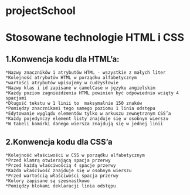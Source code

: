 # projectSchool
# Stosowane technologie HTML i CSS  
## 1.Konwencja kodu dla HTML’a:  
    *Nazwy znaczników i atrybutów HTML - wszystkie z małych liter   
    *Kolejność atrybutów HTML w porządku alfabetycznym  
    *wartości atrybutów wpisujemy w cudzysłowie   
    *Nazwy klas i id zapisane w camelCase w języku angielskim    
    *Każdy poziom zagnieżdżenia HTML powinien być odpowiednio wcięty 4 spacjami   
    *Długość tekstu w 1 linii to  maksymalnie 150 znaków  
    *Pomiędzy znacznikami tego samego poziomu 1 linia odstępu  
    *Edytowanie wyglądu elementów tylko w arkuszu zewnętrznym CSS’a  
    *Każdy pojedynczy element listy znajduje się w osobnym wierszu  
    *W tabeli komórki danego wiersza znajdują się w jednej linii    
## 2.Konwencja kodu dla CSS’a
    *Kolejność właściwości w CSS w porządku alfabetycznym  
    *Przed klamrą otwierającą spacja przerwy  
    *Przed każdą właściwością 4 spacje przerwy  
    *Każda właściwość znajduje się w osobnym wierszu  
    *Przed wartością właściwości spacja przerwy   
    *Kolory zapisane są szesnastkowo  
    *Pomiędzy blokami deklaracji linia odstępu   
